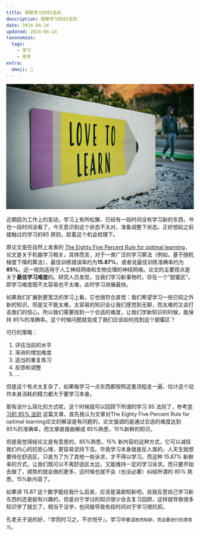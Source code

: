 ```yaml
---
title: 聊聊学习的85法则
description: 聊聊学习的85法则
date: 2024-04-14
updated: 2024-04-14
taxonomies:
  tags:
    - 学习
    - 思考
extra:
  emoji: 📘
---
```


![learn rule 85](85-learn.webp)

近期因为工作上的变动，学习上有所松懈，已经有一段时间没有学习新的东西，书也一段时间没看了，今天意识到这个状态不太对，准备调整下状态。正好想起之前接触过的学习的85 原则，趁着这个机会梳理下。

原论文是在自然上发表的 [The Eighty Five Percent Rule for optimal learning](https://www.nature.com/articles/s41467-019-12552-4.pdf)，论文是关于机器学习相关，具体而言，对于一类广泛的学习算法（例如，基于随机梯度下降的算法），最佳训练错误率约为**15.87%**，或者说最佳训练准确率约为**85%**。这一规则适用于人工神经网络和生物合理的神经网络。论文的主要观点是关于**最佳学习难度**的。研究人员发现，当我们学习新事物时，存在一个“甜蜜区”，即学习难度既不太容易也不太难，此时学习进展最快。

如果我们扩展到更宽泛的学习上看，它也很符合直觉：我们希望学习一些已知之外新的知识，但是又不能太难，太容易的知识会让我们感觉到无聊，而太难的又会打击我们的信心。所以我们需要找到一个合适的难度，让我们学新知识的时候，能保持 85%的准确率。这个时候问题就变成了我们应该如何找到这个甜蜜区？

可行的策略：
1. 评估当前的水平
2. 渐进的增加难度
3. 适当的重复练习
4. 反馈和调整
5. ...

但是这个有点太复杂了，如果每学习一点东西都按照这套流程走一遍，估计这个动作本身消耗的精力都大于要学习本身。

那有没什么简化的方式呢，这个时候就可以回顾下所谓的学习 85 法则了，参考[学习的 85% 法则](https://36kr.com/p/1236733055209095) 这篇文章，首先我认为文章对The Eighty Five Percent Rule for optimal learning论文的解读是有问题的，论文强调的是通过合适的难度达到 85%的准确率，而文章直接曲解成 85%熟悉，15%新鲜的知识。

但是我觉得结论又是有意思的，85%熟悉，15% 新内容的这种方式，它可以减轻我们内心的抗拒心理，更容易坚持下去。毕竟学习本身就是反人类的，人天生就想要待在舒适区，只是为了为了其他一些诉求，才不得以学习。而这种 15.87% 新鲜率的方式，让我们既可以不离舒适区太远，又能维持一定的学习诉求。而只要开始去做了，顺势的就会做的更多，这时候也就不会（也没必要）纠结所谓的 85% 熟悉，15%新内容了。

如果讲 15.87 这个数字能给我什么启发，应该是温故知新吧。自我反思自己学习新东西的还是挺有兴趣的，但是对于学过的知识很少会去复习回顾，这样就导致很多知识学了就忘了，相当于没学，也间接导致有段时间对于学习很抗拒。

孔老夫子说的好，『学而时习之，不亦悦乎』，学习中`要温故而知新，而且要进行刻意练习`。
